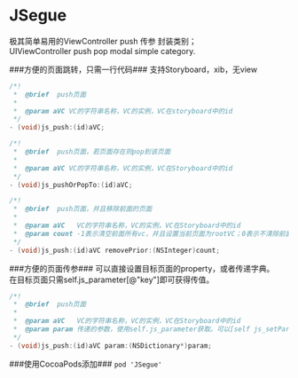 # JSegue
极其简单易用的ViewController push 传参 封装类别；  
UIViewController push pop modal simple category.

###方便的页面跳转，只需一行代码###
支持Storyboard，xib，无view

```objective-c
/*!
 *  @brief  push页面
 *
 *  @param aVC VC的字符串名称，VC的实例，VC在storyboard中的id
 */
- (void)js_push:(id)aVC;

/*!
 *  @brief  push页面，若页面存在则pop到该页面
 *
 *  @param aVC VC的字符串名称，VC的实例，VC在Storyboard中的id
 */
- (void)js_pushOrPopTo:(id)aVC;

/*!
 *  @brief  push页面，并且移除前面的页面
 *
 *  @param aVC   VC的字符串名称，VC的实例，VC在Storyboard中的id
 *  @param count -1表示清空前面所有vc，并且设置当前页面为rootVC；0表示不清除前面页面；>0表示清除前面count个vc；若count > 所有vc数量，则效果同-1
 */
- (void)js_push:(id)aVC removePrior:(NSInteger)count;
```

###方便的页面传参###
可以直接设置目标页面的property，或者传递字典。  
在目标页面只需self.js_parameter[@"key"]即可获得传值。  

```objective-c
/*!
 *  @brief  push页面
 *
 *  @param aVC   VC的字符串名称，VC的实例，VC在Storyboard中的id
 *  @param param 传递的参数，使用self.js_parameter获取。可以[self js_setParamType:JSegueParamType]修改支持实例的property变量设置
 */
- (void)js_push:(id)aVC param:(NSDictionary*)param;
```
###使用CocoaPods添加###
`pod 'JSegue'`